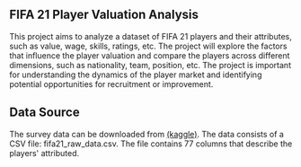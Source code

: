 ## FIFA 21 Player Valuation Analysis
This project aims to analyze a dataset of FIFA 21 players and their attributes, such as value, wage, skills, ratings, etc. The project will explore the factors that influence the player valuation and compare the players across different dimensions, such as nationality, team, position, etc. The project is important for understanding the dynamics of the player market and identifying potential opportunities for recruitment or improvement.

## Data Source
The survey data can be downloaded from [(kaggle)](https://www.kaggle.com/datasets/yagunnersya/fifa-21-messy-raw-dataset-for-cleaning-exploring?select=fifa21_raw_data.csv%E2%80%8B). The data consists of a CSV file: fifa21_raw_data.csv. The file contains 77 columns that describe the players' attributed.
